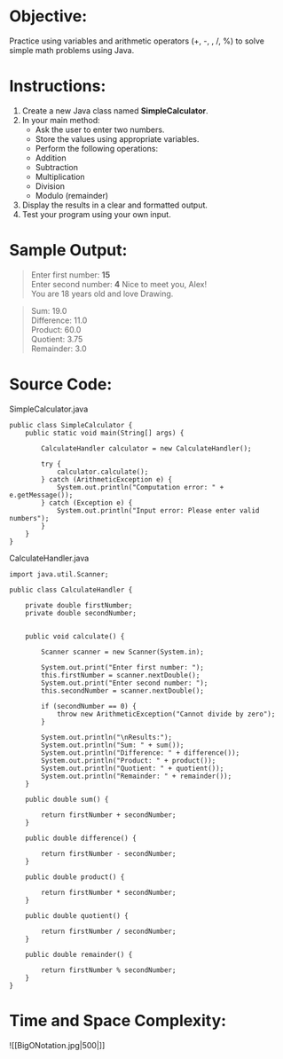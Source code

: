 # Objective:  
Practice using variables and arithmetic operators (+, -, , /, %) to solve simple math problems using Java. 
  
# Instructions:  
1. Create a new Java class named **SimpleCalculator**.  
2. In your main method:
	- Ask the user to enter two numbers.
	- Store the values using appropriate variables.
	- Perform the following operations:
	- Addition
	- Subtraction
	- Multiplication
	- Division
	- Modulo (remainder)
3. Display the results in a clear and formatted output.
4. Test your program using your own input.
# Sample Output:  
> Enter first number: **15**  
> Enter second number: **4**
> Nice to meet you, Alex!  
> You are 18 years old and love Drawing.

> Sum: 19.0  
> Difference: 11.0  
> Product: 60.0  
> Quotient: 3.75  
> Remainder: 3.0

# Source Code:  
SimpleCalculator.java
```
public class SimpleCalculator {
    public static void main(String[] args) {
        
        CalculateHandler calculator = new CalculateHandler();
        
        try {
            calculator.calculate();
        } catch (ArithmeticException e) {
            System.out.println("Computation error: " + e.getMessage());
        } catch (Exception e) {
            System.out.println("Input error: Please enter valid numbers");
        }
    }
}
```

CalculateHandler.java
```
import java.util.Scanner;

public class CalculateHandler {
    
    private double firstNumber;
    private double secondNumber;


    public void calculate() {

        Scanner scanner = new Scanner(System.in);

        System.out.print("Enter first number: ");
        this.firstNumber = scanner.nextDouble();
        System.out.print("Enter second number: ");
        this.secondNumber = scanner.nextDouble();
        
        if (secondNumber == 0) {
            throw new ArithmeticException("Cannot divide by zero");
        }

        System.out.println("\nResults:");
        System.out.println("Sum: " + sum());
        System.out.println("Difference: " + difference());
        System.out.println("Product: " + product());
        System.out.println("Quotient: " + quotient());
        System.out.println("Remainder: " + remainder());
    }

    public double sum() {

        return firstNumber + secondNumber;
    }

    public double difference() {

        return firstNumber - secondNumber;
    }

    public double product() {

        return firstNumber * secondNumber;
    }

    public double quotient() {

        return firstNumber / secondNumber;
    }

    public double remainder() {

        return firstNumber % secondNumber;
    }
}
```

# Time and Space Complexity: 
![[BigONotation.jpg|500|]]